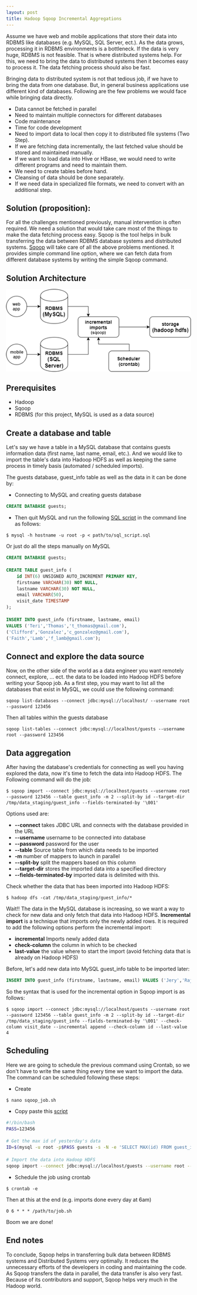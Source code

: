 ```yaml
---
layout: post
title: Hadoop Sqoop Incremental Aggregations
---
```


Assume we have web and mobile applications that store their data into RDBMS like databases (e.g. MySQL, SQL Server, ect.). As the data grows, processing it in RDBMS environments is a bottleneck. If the data is very huge, RDBMS is not feasible. That is where distributed systems help.  For this, we need to bring the data to distributed systems then it becomes easy to process it. The data fetching process should also be fast.

Bringing data to distributed system is not that tedious job, if we have to bring the data from one database. But, in general business applications use different kind of databases. Following are the few problems we would face while bringing data directly.

* Data cannot be fetched in parallel
* Need to maintain multiple connectors for different databases
* Code maintenance
* Time for code development
* Need to import data to local then copy it to distributed file systems (Two Step).
* If we are fetching data incrementally, the last fetched value should be stored and maintained manually.
* If we want to load data into Hive or HBase, we would need to write different programs and need to maintain them.
* We need to create tables before hand.
* Cleansing of data should be done separately.
* If we need data in specialized file formats, we need to convert with an additional step.

## Solution (proposition):

For all the challenges mentioned previously, manual intervention is often required. We need a solution that would take care most of the things to make the data fetching process easy. Sqoop is the tool helps in bulk transferring the data between RDBMS database systems and distributed systems.  [Sqoop](http://sqoop.apache.org/) will take care of all the above problems mentioned. It provides simple command line option, where we can fetch data from different database systems by writing the simple Sqoop command.

## Solution Architecture 

![architecture](https://raw.githubusercontent.com/a-djebali/hadoop-sqoop-incremental-aggregations/master/architecture.png)

## Prerequisites

* Hadoop
* Sqoop
* RDBMS (for this project, MySQL is used as a data source)

## Create a database and table 

Let's say we have a table in a MySQL database that contains guests information data (first name, last name, email, etc.). And we would like to import the table's data into Hadoop HDFS as well as keeping the same process in timely basis (automated / scheduled imports). 

The guests database, guest_info table as well as the data in it can be done by:

* Connecting to MySQL and creating guests database

```sql
CREATE DATABASE guests;
```

* Then quit MySQL and run the following [SQL script](https://github.com/a-djebali/hadoop-sqoop-incremental-aggregations/blob/master/sql_script.sql) in the command line as follows:


```
$ mysql -h hostname -u root -p < path/to/sql_script.sql
```

Or just do all the steps manually on MySQL 

```sql
CREATE DATABASE guests;

CREATE TABLE guest_info (
	id INT(6) UNSIGNED AUTO_INCREMENT PRIMARY KEY,
	firstname VARCHAR(30) NOT NULL,
	lastname VARCHAR(30) NOT NULL,
	email VARCHAR(50),
	visit_date TIMESTAMP
);

INSERT INTO guest_info (firstname, lastname, email) 
VALUES ('Teri','Thomas','t_thomas@gmail.com'), 
('Clifford','Gonzalez','c_gonzalez@gmail.com'),
('Faith','Lamb','f_lamb@gmail.com');
```

## Connect and explore the data source 

Now, on the other side of the world as a data engineer you want remotely connect, explore, ... ect. the data to be loaded into Hadoop HDFS before writing your Sqoop job. As a first step, you may want to list all the databases that exist in MySQL, we could use the following command:

```linux
sqoop list-databases --connect jdbc:mysql://localhost/ --username root --password 123456
```

Then all tables within the guests database

```linux
sqoop list-tables --connect jdbc:mysql://localhost/guests --username root --password 123456
```

## Data aggregation

After having the database's credentials for connecting as well you having explored the data, now it's time to fetch the data into Hadoop HDFS. The Following command will do the job:

```linux
$ sqoop import --connect jdbc:mysql://localhost/guests --username root --password 123456 --table guest_info -m 2 --split-by id --target-dir /tmp/data_staging/guest_info --fields-terminated-by '\001'
```

Options used are:

* **--connect** takes JDBC URL and connects with the database provided in the URL
* **--username** username to be connected into database
* **--password** password for the user
* **--table** Source table from which data needs to be imported
* **-m** number of mappers to launch in parallel
* **--split-by** split the mappers based on this column
* **--target-dir** stores the imported data into a specified directory
* **--fields-terminated-by** imported data is delimited with this.

Check whether the data that has been imported into Hadoop HDFS: 

```linux
$ hadoop dfs -cat /tmp/data_staging/guest_info/*
```

Wait!! The data in the MySQL database is increasing, so we want a way to check for new data and only fetch that data into Hadoop HDFS. **Incremental import** is a technique that imports only the newly added rows. It is required to add the following options perform the incremental import:

* **incremental** Imports newly added data
* **check-column** the column in which to be checked 
* **last-value** the value where to start the import (avoid fetching data that is already on Hadoop HDFS)

Before, let's add new data into MySQL guest_info table to be imported later:

```sql
INSERT INTO guest_info (firstname, lastname, email) VALUES ('Jery','Raj','jraj@gmail.com');
``` 

So the syntax that is used for the incremental option in Sqoop import is as follows:

```linux 
$ sqoop import --connect jdbc:mysql://localhost/guests --username root --password 123456 --table guest_info -m 2 --split-by id --target-dir /tmp/data_staging/guest_info --fields-terminated-by '\001' --check-column visit_date --incremental append --check-column id --last-value 4
```

## Scheduling 

Here we are going to schedule the previous command using Crontab, so we don't have to write the same thing every time we want to import the data. The command can be scheduled following these steps:

* Create

```linux
$ nano sqoop_job.sh
``` 

* Copy paste this [script](https://github.com/a-djebali/hadoop-sqoop-incremental-aggregations/blob/master/sqoop_job.sh)

```bash
#!/bin/bash
PASS=123456

# Get the max id of yesterday's data 
ID=$(mysql -u root -p$PASS guests -s -N -e 'SELECT MAX(id) FROM guest_info WHERE DATE(visit_date)=DATE(SUBDATE(NOW(),1));')

# Import the data into Hadoop HDFS
sqoop import --connect jdbc:mysql://localhost/guests --username root --password $PASS --table guest_info -m 2 --split-by id --target-dir /tmp/data_staging/guest_info --fields-terminated-by '\001' --incremental append --check-column id --last-value $ID
```

* Schedule the job using crontab

```linux
$ crontab -e
```

Then at this at the end (e.g. imports done every day at 6am)

```
0 6 * * * /path/to/job.sh
```

Boom we are done!

## End notes 

To conclude, Sqoop helps in transferring bulk data between RDBMS systems and Distributed Systems very optimally.  It reduces the unnecessary efforts of the developers in coding and maintaining the code. As Sqoop transfers the data in parallel, the data transfer is also very fast.  Because of its contributors and support, Sqoop helps very much in the Hadoop world.
